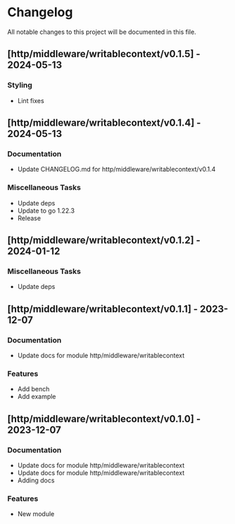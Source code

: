 # Changelog

All notable changes to this project will be documented in this file.

## [http/middleware/writablecontext/v0.1.5] - 2024-05-13

### Styling

- Lint fixes

## [http/middleware/writablecontext/v0.1.4] - 2024-05-13

### Documentation

- Update CHANGELOG.md for http/middleware/writablecontext/v0.1.4

### Miscellaneous Tasks

- Update deps
- Update to go 1.22.3
- Release

## [http/middleware/writablecontext/v0.1.2] - 2024-01-12

### Miscellaneous Tasks

- Update deps

## [http/middleware/writablecontext/v0.1.1] - 2023-12-07

### Documentation

- Update docs for module http/middleware/writablecontext

### Features

- Add bench
- Add example

## [http/middleware/writablecontext/v0.1.0] - 2023-12-07

### Documentation

- Update docs for module http/middleware/writablecontext
- Update docs for module http/middleware/writablecontext
- Adding docs

### Features

- New module

<!-- generated by git-cliff -->
